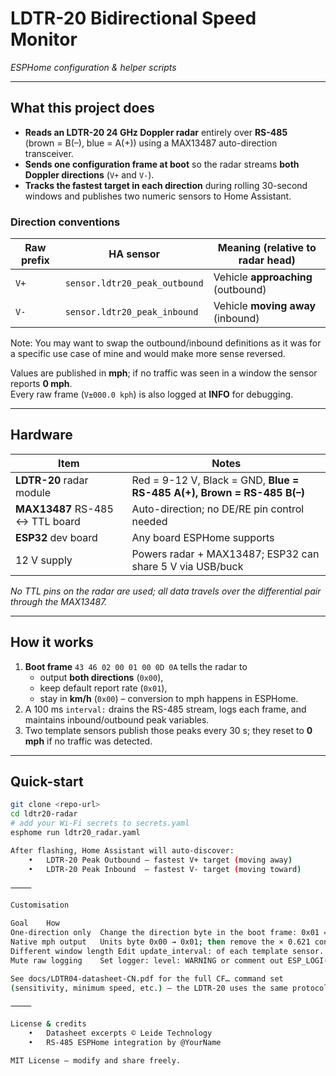 # LDTR-20 Bidirectional Speed Monitor  
_ESPHome configuration & helper scripts_

---

## What this project does
* **Reads an LDTR-20 24 GHz Doppler radar** entirely over **RS-485**  
  (brown = B(–), blue = A(+)) using a MAX13487 auto-direction transceiver.  
* **Sends one configuration frame at boot** so the radar streams **both Doppler
  directions** (`V+` and `V-`).  
* **Tracks the fastest target in each direction** during rolling 30-second
  windows and publishes two numeric sensors to Home Assistant.

### Direction conventions

| Raw prefix | HA sensor | Meaning (relative to radar head) |
|------------|-----------|----------------------------------|
| `V+`       | `sensor.ldtr20_peak_outbound` | Vehicle **approaching** (outbound) |
| `V-`       | `sensor.ldtr20_peak_inbound`  | Vehicle **moving away** (inbound) |


Note: You may want to swap the outbound/inbound definitions as it was for a specific use case of mine and would make more sense reversed. 


Values are published in **mph**; if no traffic was seen in a window the sensor
reports **0 mph**.  
Every raw frame (`V±000.0 kph`) is also logged at **INFO** for debugging.

---

## Hardware

| Item | Notes |
|------|-------|
| **LDTR-20** radar module | Red = 9-12 V, Black = GND, **Blue = RS-485 A(+), Brown = RS-485 B(–)** |
| **MAX13487** RS-485 ↔ TTL board | Auto-direction; no DE/RE pin control needed |
| **ESP32** dev board | Any board ESPHome supports |
| 12 V supply | Powers radar + MAX13487; ESP32 can share 5 V via USB/buck |

*No TTL pins on the radar are used; all data travels over the differential
pair through the MAX13487.*

---

## How it works

1. **Boot frame** `43 46 02 00 01 00 0D 0A` tells the radar to  
   * output **both directions** (`0x00`),  
   * keep default report rate (`0x01`),  
   * stay in **km/h** (`0x00`) – conversion to mph happens in ESPHome.
2. A 100 ms `interval:` drains the RS-485 stream, logs each frame, and
   maintains inbound/outbound peak variables.
3. Two template sensors publish those peaks every 30 s;
   they reset to **0 mph** if no traffic was detected.

---

## Quick-start

```bash
git clone <repo-url>
cd ldtr20-radar
# add your Wi-Fi secrets to secrets.yaml
esphome run ldtr20_radar.yaml

After flashing, Home Assistant will auto-discover:
	•	LDTR-20 Peak Outbound – fastest V+ target (moving away)
	•	LDTR-20 Peak Inbound  – fastest V- target (moving toward)

⸻

Customisation

Goal	How
One-direction only	Change the direction byte in the boot frame: 0x01 = inbound only, 0x02 = outbound only.
Native mph output	Units byte 0x00 → 0x01; then remove the × 0.621 conversion in YAML.
Different window length	Edit update_interval: of each template sensor.
Mute raw logging	Set logger: level: WARNING or comment out ESP_LOGI("ldtr_raw", …).

See docs/LDTR04-datasheet-CN.pdf for the full CF… command set
(sensitivity, minimum speed, etc.) – the LDTR-20 uses the same protocol.

⸻

License & credits
	•	Datasheet excerpts © Leide Technology
	•	RS-485 ESPHome integration by @YourName

MIT License — modify and share freely.



